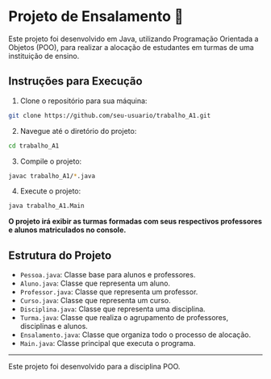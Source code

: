 # Projeto de Ensalamento 📖

Este projeto foi desenvolvido em Java, utilizando Programação Orientada a Objetos (POO), para realizar a alocação de estudantes em turmas de uma instituição de ensino.

## Instruções para Execução

1. Clone o repositório para sua máquina:
```bash
git clone https://github.com/seu-usuario/trabalho_A1.git
  ```

2. Navegue até o diretório do projeto:
  ```bash
  cd trabalho_A1
  ```

3. Compile o projeto:
  ```bash
  javac trabalho_A1/*.java
  ```

4. Execute o projeto:
```bash
java trabalho_A1.Main
```
**O projeto irá exibir as turmas formadas com seus respectivos professores e alunos matriculados no console.**

## Estrutura do Projeto

- `Pessoa.java`: Classe base para alunos e professores.
- `Aluno.java`: Classe que representa um aluno.
- `Professor.java`: Classe que representa um professor.
- `Curso.java`: Classe que representa um curso.
- `Disciplina.java`: Classe que representa uma disciplina.
- `Turma.java`: Classe que realiza o agrupamento de professores, disciplinas e alunos.
- `Ensalamento.java`: Classe que organiza todo o processo de alocação.
- `Main.java`: Classe principal que executa o programa.

----

Este projeto foi desenvolvido para a disciplina POO.
